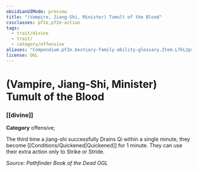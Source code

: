 ```yaml
---
obsidianUIMode: preview
title: "(Vampire, Jiang-Shi, Minister) Tumult of the Blood"
cssclasses: pf2e,pf2e-action
tags:
  - trait/divine
  - trait/
  - category/offensive
aliases: "Compendium.pf2e.bestiary-family-ability-glossary.Item.L7kL2ps5k80XLtwV"
license: OGL
---
```

# (Vampire, Jiang-Shi, Minister) Tumult of the Blood

### [[divine]]

**Category** offensive; 




The third time a jiang-shi successfully Drains Qi within a single minute, they become [[Conditions/Quickened|Quickened]] for 1 minute. They can use their extra action only to Strike or Stride.

*Source: Pathfinder Book of the Dead*
*OGL*